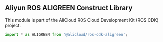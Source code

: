 ## Aliyun ROS ALIGREEN Construct Library

This module is part of the AliCloud ROS Cloud Development Kit (ROS CDK) project.

```ts
import * as ALIGREEN from '@alicloud/ros-cdk-aligreen';
```